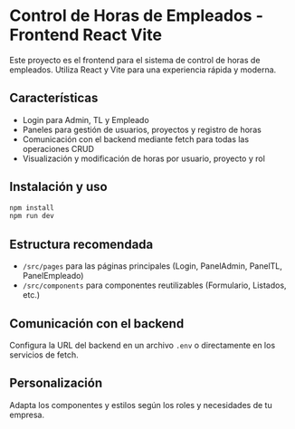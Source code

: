 
# Control de Horas de Empleados - Frontend React Vite

Este proyecto es el frontend para el sistema de control de horas de empleados. Utiliza React y Vite para una experiencia rápida y moderna.

## Características
- Login para Admin, TL y Empleado
- Paneles para gestión de usuarios, proyectos y registro de horas
- Comunicación con el backend mediante fetch para todas las operaciones CRUD
- Visualización y modificación de horas por usuario, proyecto y rol

## Instalación y uso
```bash
npm install
npm run dev
```

## Estructura recomendada
- `/src/pages` para las páginas principales (Login, PanelAdmin, PanelTL, PanelEmpleado)
- `/src/components` para componentes reutilizables (Formulario, Listados, etc.)

## Comunicación con el backend
Configura la URL del backend en un archivo `.env` o directamente en los servicios de fetch.

## Personalización
Adapta los componentes y estilos según los roles y necesidades de tu empresa.
